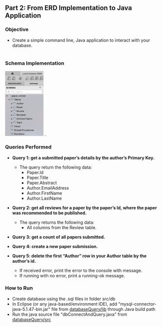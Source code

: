 ## Part 2: From ERD Implementation to Java Application

### Objective
- Create a simple command line, Java application to interact with
your database.  
&nbsp;

### Schema Implementation
<img src="/src/img/schema.jpg" width="25%"> . 
&nbsp;

### Queries Performed
- **Query 1: get a submitted paper’s details by the author’s Primary Key.** 
  - The query return the following data: 
    - Paper.Id
    - Paper.Title
    - Paper.Abstract
    - Author.EmailAddress
    - Author.FirstName
    - Author.LastName

- **Query 2: get all reviews for a paper by the paper’s Id, where the paper was recommended to be
published.**
  - The query returns the following data: 
    - All columns from the Review table.

- **Query 3: get a count of all papers submitted.**

- **Query 4: create a new paper submission.**

- **Query 5: delete the first “Author” row in your Author table by the author’s id.**
  - If received error, print the error to the console with message. 
  - If running with no error, print a running-ok message.
&nbsp; 
  
### How to Run 
- Create database using the .sql files in folder src/db
- In Eclipse (or any java-based/environment IDE), add "mysql-connector-java-5.1.47-bin.jar" file from [databaseQuery/lib](https://github.com/procrasprincess/PaperReview-Database/tree/master/src/databaseQuery/lib) through Java build path
- Run the java source file "dbConnectAndQuery.java" from [databaseQuery/src](https://github.com/procrasprincess/PaperReview-Database/tree/master/src/databaseQuery/src)

